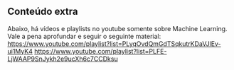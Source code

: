 ## Conteúdo extra
Abaixo, há vídeos e playlists no youtube somente sobre Machine Learning. Vale a pena aprofundar e seguir o seguinte material:
https://www.youtube.com/playlist?list=PLyqOvdQmGdTSqkutrKDaVJlEv-ui1MyK4
https://www.youtube.com/playlist?list=PLFE-LjWAAP9SnJykh2e9ucXh6c7CCDksu